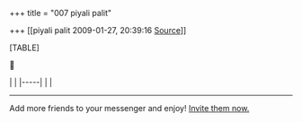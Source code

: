 +++
title = "007 piyali palit"

+++
[[piyali palit	2009-01-27, 20:39:16 [Source](https://groups.google.com/g/bvparishat/c/WzlU5LsoF2k)]]



[TABLE]



|     | |-----| |     |

  

------------------------------------------------------------------------

Add more friends to your messenger and enjoy! [Invite them now.](http://in.rd.yahoo.com/tagline_messenger_6/*http://messenger.yahoo.com/invite/)

